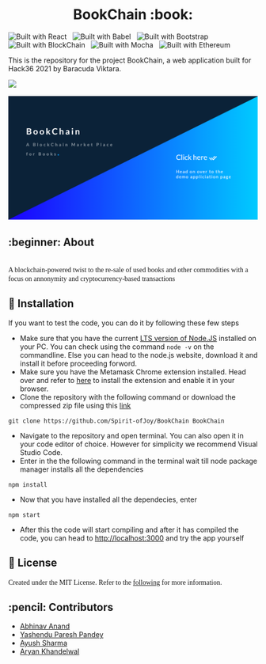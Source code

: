 <!-- Heading1(Title) -->
<h1 align = center>BookChain :book:</font></h1>

![Built with React](https://img.shields.io/badge/React-000000?style=for-the-badge&logo=react&logoColor=61DAFB)
&nbsp;
![Built with Babel](https://img.shields.io/badge/Babel-F9DC3E?style=for-the-badge&logo=Babel&logoColor=black)
&nbsp;
![Built with Bootstrap](https://img.shields.io/badge/Bootstrap-563D7C?style=for-the-badge&logo=bootstrap&logoColor=white)
&nbsp;
![Built with BlockChain](https://img.shields.io/badge/Blockchain-121D33?style=for-the-badge&logo=Blockchain.com&logoColor=white)
&nbsp;
![Built with Mocha](https://img.shields.io/badge/Mocha-8D6748?style=for-the-badge&logo=Mocha&logoColor=white)
&nbsp;
![Built with Ethereum](https://img.shields.io/badge/Ethereum-3B80AE?style=for-the-badge&logo=Ethereum&logoColor=white)




This is the repository for the project BookChain, a web application built for Hack36 2021 by Baracuda Viktara.

<a href="https://hack36.com"> <img src="http://bit.ly/BuiltAtHack36" height=28px> </a>

<p align="center"><img src="./docs/1.png"></p>
<p id="About"><h2><font>:beginner: About </font></h2></p>
<br>
<!-- Description -->
<font face = "Verdana"> A blockchain-powered twist to the re-sale of used books and other commodities with a focus on annonymity and cryptocurrency-based transactions </font>

<!-- Installation -->
<p id="Installation"><h2><font>🚀 Installation </font></h2></p>

If you want to test the code, you can do it by following these few steps

- Make sure that you have the current [LTS version of Node.JS](https://nodejs.org/en/) installed on your PC. You can check using the command `node -v` on the commandline. Else you can head to the node.js website, download it and install it before proceeding forword.
- Make sure you have the Metamask Chrome extension installed. Head over and refer to [here](https://chrome.google.com/webstore/detail/metamask/nkbihfbeogaeaoehlefnkodbefgpgknn?hl=en) to install the extension and enable it in your browser.
- Clone the repository with the following command or download the compressed zip file using this [link](https://github.com/Spirit-ofJoy/BookChain/archive/refs/heads/master.zip)

```
git clone https://github.com/Spirit-ofJoy/BookChain BookChain
```

- Navigate to the repository and open terminal. You can also open it in your code editor of choice. However for simplicity we recommend Visual Studio Code.
- Enter in the the following command in the terminal wait till node package manager installs all the dependencies

```
npm install
```

- Now that you have installed all the dependecies, enter

```
npm start
```

- After this the code will start compiling and after it has compiled the code, you can head to [http://localhost:3000](http://localhost:3000) and try the app yourself

<p id="License"><h2><font>📘 License </font></h2></p>
<font face = "Verdana"> Created under the MIT License. Refer to the <a href="https://github.com/git/git-scm.com/blob/main/MIT-LICENSE.txt">following</a> for more information.</font>

<p id="Developers"><h2><font> :pencil: Contributors </font></h2></p>
<UL>
    <li><a href = "https://https://github.com/me-abhinav-1001"> Abhinav Anand </a> 
    <li><a href = "https://github.com/Spirit-ofJoy"> Yashendu Paresh Pandey </a>
    <li><a href = "https://github.com/ayayushsharma"> Ayush Sharma</a>
    <li><a href = "https://github.com/Ark2307"> Aryan Khandelwal</a>
    
</UL>
